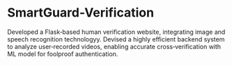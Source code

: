 # SmartGuard-Verification
Developed a Flask‑based human verification website, integrating image and speech recognition technologyy.
Devised a highly efficient backend system to analyze user‑recorded videos,
enabling accurate cross‑verification with ML model for foolproof authentication.
